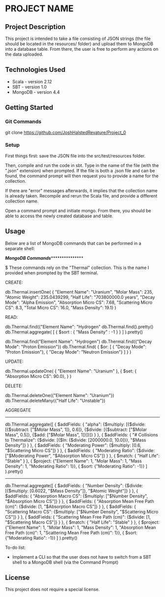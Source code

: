 # PROJECT NAME

## Project Description

This project is intended to take a file consisting of JSON strings (the file should be located in the resources/ folder) and upload them to MongoDB into a database table. From there, the user is free to perform any actions on the data uploaded.


## Technologies Used

* Scala - version 2.12
* SBT - version 1.0
* MongoDB - version 4.4

## Getting Started
   
### Git Commands

git clone https://github.com/JoshHalstedRevature/Project_0

### Setup

First things first: save the JSON file into the src/test/resources folder. 

Then, compile and run the code in sbt. Type in the name of the file (with the ".json" extension) when prompted. If the file is both a .json file and can be found, the command prompt will then request you to provide a name for the collection. 

If there are "error" messages afterwards, it implies that the collection name is already taken. Recompile and rerun the Scala file, and provide a different collection name.

Open a command prompt and initiate mongo. From there, you should be able to access the newly created database and table. 

## Usage

Below are a list of MongoDB commands that can be performed in a separate shell:

*******************************MongoDB Commands**********************************************


$ These commands rely on the "Thermal" collection. This is the name I provided when prompted by the SBT terminal.

CREATE:

db.Thermal.insertOne(
   { "Element Name": "Uranium", "Molar Mass": 235, "Atomic Weight": 235.0439299, "Half Life": "703800000.0 years", "Decay Mode": "Alpha Emission", "Absorption Micro CS": 7.68, "Scattering Micro CS": 8.3, "Total Micro CS": 16.0, "Mass Density": 19.1}
)



READ:

db.Thermal.find({"Element Name": "Hydrogen"
db.Thermal.find().pretty()
db.Thermal.aggregate(
   [
     { $sort : { "Mass Density" : -1 } }
   ]
).pretty()

db.Thermal.find("Element Name": "Hydrogen")
db.Thermal.find({"Decay Mode": "Proton Emission"})
db.Thermal.find( { $or: [ { "Decay Mode": "Proton Emission"}, { "Decay Mode": "Neutron Emission"} ] } )

UPDATE:

db.Thermal.updateOne(
   { "Element Name": "Uranium" },
   {
     $set: { "Absorption Micro CS": 90.0},
   }
)


DELETE:

db.Thermal.deleteOne({"Element Name": "Uranium"})
db.Thermal.deleteMany({"Half Life": "Unstable"})

AGGREGATE


**********

db.Thermal.aggregate([
    {	$addFields:
        {
            "alpha": {$multiply: [{$divide: [{$subtract: ["$Molar Mass", 1]}, 0.6]}, {$divide: [{$subtract: ["$Molar Mass", 0.5]}, {$add: ["$Molar Mass", 1]}]}]}
        }
    },
    {   $addFields:
        {
            "# Collisions to Thermalize": {$divide: [{$ln: {$divide: [2000000.0, 10.0]}}, "$Mass Density"]}
        }
    },
    {	$addFields:
        {
            "Moderating Power": {$multiply: [0.6, "$Scattering Micro CS"]}
        }
    },
    {	$addFields:
        {
            "Moderating Ratio": {$divide: ["$Moderating Power", "$Absorption Micro CS"]}
        }
    },
    {   $match: { "Half Life": "Stable" } },
    {   $project: {"Element Name": 1, "Molar Mass": 1, "Mass Density": 1, "Moderating Ratio": 1}},
    {   $sort: {"Moderating Ratio": -1}}
    ]
    ).pretty()


************

db.Thermal.aggregate([
{	$addFields:
    {
        "Number Density": {$divide: [{$multiply: [0.6022, "$Mass Density"]}, "$Atomic Weight"]}
    }
},
{	$addFields:
    {
        "Absorption Macro CS": {$multiply: ["$Number Density", "$Absorption Micro CS"]}
    }
},
{	$addFields:
    {
        "Absorption Mean Free Path (cm)": {$divide: [1, "$Absorption Macro CS"]}
    }
},
{	$addFields:
    {
        "Scattering Macro CS": {$multiply: ["$Number Density", "$Scattering Micro CS"]}
    }
},
{	$addFields:
    {
        "Scattering Mean Free Path (cm)": {$divide: [1, "$Scattering Macro CS"]}
    }
},
    {   $match: { "Half Life": "Stable" } },
    {   $project: {"Element Name": 1, "Molar Mass": 1, "Mass Density": 1, "Absorption Mean Free Path (cm)": 1, "Scattering Mean Free Path (cm)": 1}},
    {   $sort: {"Moderating Ratio": -1}}
    ]
    ).pretty()


To-do list:
* Implement a CLI so that the user does not have to switch from a SBT shell to a MongoDB shell (via the Command Prompt)


## License

This project does not require a special license.

